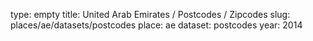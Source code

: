 type: empty
title: United Arab Emirates / Postcodes / Zipcodes
slug: places/ae/datasets/postcodes
place: ae
dataset: postcodes
year: 2014

